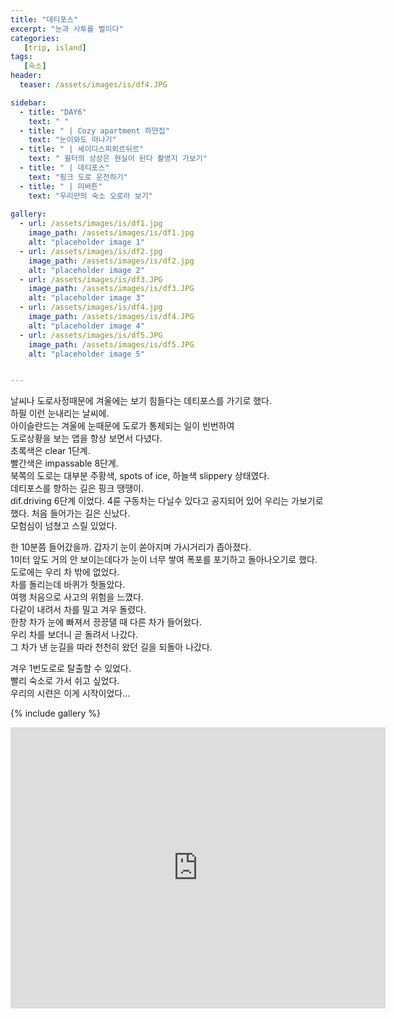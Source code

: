 ```yaml
---
title: "데티포스"
excerpt: "눈과 사투를 벌이다"
categories:
   [trip, island]
tags:
   [숙소]
header:
  teaser: /assets/images/is/df4.JPG

sidebar:
  - title: "DAY6"
    text: " "
  - title: " | Cozy apartment 하얀집"
    text: "눈이와도 떠나기"
  - title: " | 세이디스피외르뒤르"
    text: " 윌터의 상상은 현실이 된다 촬영지 가보기"
  - title: " | 데티포스"
    text: "핑크 도로 운전하기"
  - title: " | 미바튼"
    text: "우리만의 숙소 오로라 보기"
        
gallery:
  - url: /assets/images/is/df1.jpg
    image_path: /assets/images/is/df1.jpg
    alt: "placeholder image 1"
  - url: /assets/images/is/df2.jpg
    image_path: /assets/images/is/df2.jpg
    alt: "placeholder image 2"
  - url: /assets/images/is/df3.JPG
    image_path: /assets/images/is/df3.JPG
    alt: "placeholder image 3"
  - url: /assets/images/is/df4.jpg
    image_path: /assets/images/is/df4.JPG
    alt: "placeholder image 4"
  - url: /assets/images/is/df5.JPG
    image_path: /assets/images/is/df5.JPG
    alt: "placeholder image 5"


---
```


날씨나 도로사정때문에 겨울에는 보기 힘들다는 데티포스를 가기로 했다.  
하필 이런 눈내리는 날씨에.  
아이슬란드는 겨울에 눈때문에 도로가 통제되는 일이 빈번하여  
도로상황을 보는 앱을 항상 보면서 다녔다.  
초록색은 clear 1단계.    
빨간색은 impassable 8단계.    
북쪽의 도로는 대부분 주황색, spots of ice, 하늘색 slippery 상태였다.  
데티포스를 향하는 길은 핑크 땡땡이.   
dif.driving 6단계 이었다.
4륜 구동차는 다닐수 있다고 공지되어 있어 우리는 가보기로 했다.
처음 들어가는 길은 신났다.  
모험심이 넘쳤고 스릴 있었다.  

한 10분쯤 들어갔을까. 갑자기 눈이 쏟아지며 가시거리가 좁아졌다.  
1미터 앞도 거의 안 보이는데다가 눈이 너무 쌓여 폭포를 포기하고 돌아나오기로 했다.  
도로에는 우리 차 밖에 없었다.  
차를 돌리는데 바퀴가 헛돌았다.  
여행 처음으로 사고의 위험을 느꼈다.  
다같이 내려서 차를 밀고 겨우 돌렸다.  
한창 차가 눈에 빠져서 끙끙댈 때 다른 차가 들어왔다.  
우리 차를 보더니 곧 돌려서 나갔다.  
그 차가 낸 눈길을 따라 천천히 왔던 길을 되돌아 나갔다.  

겨우 1번도로로 탈출할 수 있었다.  
빨리 숙소로 가서 쉬고 싶었다.  
우리의 시련은 이게 시작이었다... 
  




{% include gallery  %}
<iframe src="https://www.google.com/maps/embed?pb=!1m28!1m12!1m3!1d423124.86339105276!2d-15.75767952540511!3d65.52712851242012!2m3!1f0!2f0!3f0!3m2!1i1024!2i768!4f13.1!4m13!3e0!4m5!1s0x48cbfefc843cd699%3A0xefc553adda96809d!2z7JWE7J207Iqs656A65OcIOyEuOydtOuUlOyKpO2UvOyZuOultOuSpOultA!3m2!1d65.2598494!2d-14.010115599999999!4m5!1s0x48cd068ace5f4fb9%3A0x404278759828237a!2z642w7Yuw7Y-s7IqkIOyVhOydtOyKrOuegOuTnA!3m2!1d65.81466619999999!2d-16.384576!5e0!3m2!1sko!2skr!4v1556886862709!5m2!1sko!2skr" width="600" height="450" frameborder="0" style="border:0" allowfullscreen></iframe>
